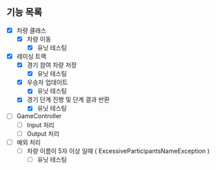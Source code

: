 ## 기능 목록

- [X] 차량 클래스
  - [X] 차량 이동
    - [X] 유닛 테스팅
- [X] 레이싱 트랙
  -  [X] 경기 참여 차량 저장
    - [X] 유닛 테스팅 
  -  [X] 우승자 업데이트
    - [X] 유닛 테스팅
  - [X] 경기 단계 진행 및 단계 결과 반환
    - [X] 유닛 테스팅
- [ ] GameController
  - [ ] Input 처리
  - [ ] Output 처리 
- [ ] 예외 처리
  - [ ] 차량 이름이 5자 이상 일때 ( ExcessiveParticipantsNameException )
    - [ ] 유닛 테스팅
